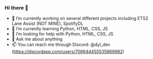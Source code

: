 ### Hi there 👋

- 🔭 I’m currently working on several different projects including ETS2 Lane Assist (NOT MINE), SpotifyDL
- 🌱 I’m currently learning Python, HTML, CSS, JS
- 🤔 I’m looking for help with Python, HTML, CSS, JS
- 💬 Ask me about anything 
- 📫 You can reach me through Discord: @dyl_dev (https://discordapp.com/users/708644455535869982)
